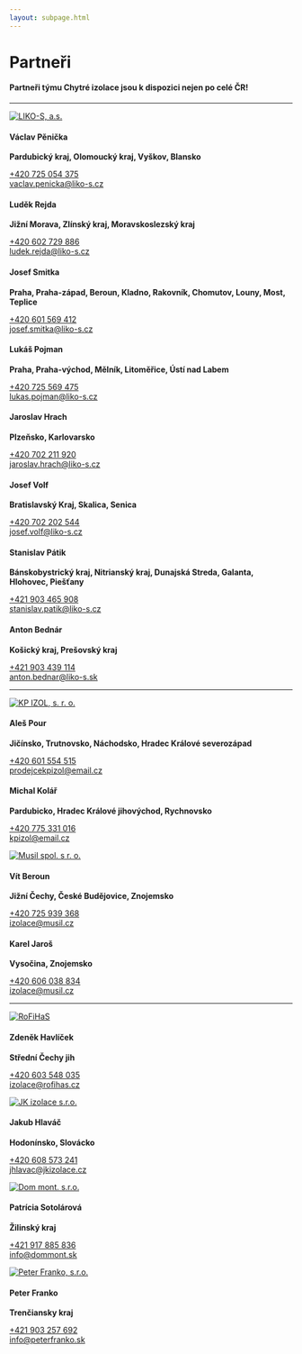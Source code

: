 ```yaml
---
layout: subpage.html
---
```


<!--<section class="partneri no-border center"><div>-->

# Partneři
#### Partneři týmu Chytré izolace jsou k dispozici nejen po celé ČR!

---

[![LIKO-S, a.s.](/assets/likos.jpg)](http://www.chytraizolace.cz/)

<!--<div class="grid"><div class="col">-->

#### Václav Pěnička
**Pardubický kraj, Olomoucký kraj, Vyškov, Blansko**

[+420 725 054 375](tel:+420725054375)  
[vaclav.penicka@liko-s.cz](mailto:vaclav.penicka@liko-s.cz)

<!--</div><div class="col">-->

#### Luděk Rejda
**Jižní Morava, Zlínský kraj, Moravskoslezský kraj**

[+420 602 729 886](tel:+420602729886)  
[ludek.rejda@liko-s.cz](mailto:ludek.rejda@liko-s.cz)

<!--</div><div class="col">-->

#### Josef Smitka
**Praha, Praha-západ, Beroun, Kladno, Rakovník, Chomutov, Louny, Most, Teplice**

[+420 601 569 412](tel:+420601569412)  
[josef.smitka@liko-s.cz](mailto:josef.smitka@liko-s.cz)

<!--</div><div class="col">-->

#### Lukáš Pojman
**Praha, Praha-východ, Mělník, Litoměřice, Ústí nad Labem**

[+420 725 569 475](tel:+420725569475)  
[lukas.pojman@liko-s.cz](mailto:lukas.pojman@liko-s.cz)

<!--</div></div>-->
<!--<div class="grid"><div class="col">-->

#### Jaroslav Hrach
**Plzeňsko, Karlovarsko**

[+420 702 211 920](tel:+420702211920)  
[jaroslav.hrach@liko-s.cz](mailto:jaroslav.hrach@liko-s.cz)

<!--</div><div class="col">-->

#### Josef Volf
**Bratislavský Kraj, Skalica, Senica**

[+420 702 202 544](tel:+420702202544)  
[josef.volf@liko-s.cz](mailto:josef.volf@liko-s.cz)

<!--</div><div class="col">-->

#### Stanislav Pátik
**Bánskobystrický kraj, Nitrianský kraj, Dunajská Streda, Galanta, Hlohovec, Piešťany**

[+421 903 465 908](tel:+421903465908)  
[stanislav.patik@liko-s.cz](mailto:stanislav.patik@liko-s.cz)

<!--</div><div class="col">-->

#### Anton Bednár
**Košický kraj, Prešovský kraj**

[+421 903 439 114](tel:+421903439114)  
[anton.bednar@liko-s.sk](mailto:anton.bednar@liko-s.sk)

<!--</div></div>-->

---

<!--<div class="grid"><div class="col no-padding">-->

[![KP IZOL, s. r. o.](/assets/kpizol.png)](http://www.kpizol.cz/)

<!--<div class="grid"><div class="col">-->

#### Aleš Pour
**Jičínsko, Trutnovsko, Náchodsko, Hradec Králové severozápad**

[+420 601 554 515](tel:+420601554515)  
[prodejcekpizol@email.cz](mailto:prodejcekpizol@email.cz)

<!--</div><div class="col">-->

#### Michal Kolář
**Pardubicko, Hradec Králové jihovýchod, Rychnovsko**

[+420 775 331 016](tel:+420775331016)  
[kpizol@email.cz](mailto:kpizol@email.cz)

<!--</div></div>-->
<!--</div><div class="col">-->

[![Musil spol. s r. o.](/assets/musil.png)](http://www.musil.cz/)

<!--<div class="grid"><div class="col">-->

#### Vít Beroun
**Jižní Čechy, České Budějovice, Znojemsko**

[+420 725 939 368](tel:+420725939368)  
[izolace@musil.cz](mailto:izolace@musil.cz)

<!--</div><div class="col">-->

#### Karel Jaroš
**Vysočina, Znojemsko**

[+420 606 038 834](tel:+420606038834)  
[izolace@musil.cz](mailto:izolace@musil.cz)

<!--</div></div>-->
<!--</div></div>-->

---

<!--<div class="grid"><div class="col no-padding">-->

[![RoFiHaS](/assets/rofihas.png)](http://www.rofihas.cz/)

#### Zdeněk Havlíček
**Střední Čechy jih**

[+420 603 548 035](tel:+420603548035)  
[izolace@rofihas.cz](mailto:izolace@rofihas.cz)

<!--</div><div class="col">-->

[![JK izolace s.r.o.](/assets/jk-izolace.png)](http://www.jkizolace.cz/)

#### Jakub Hlaváč
**Hodonínsko, Slovácko**

[+420 608 573 241](tel:+420608573241)  
[jhlavac@jkizolace.cz](mailto:jhlavac@jkizolace.cz)

<!--</div><div class="col" style="flex:1.1 1 0;">-->

[![Dom mont. s.r.o.](/assets/dom-mont.png)](http://www.dommont.sk/)

#### Patrícia Sotolárová
**Žilinský kraj**

[+421 917 885 836](tel:+421917885836)  
[info@dommont.sk](mailto:info@dommont.sk)

<!--</div><div class="col">-->

[![Peter Franko, s.r.o.](/assets/peter-franko.png)](http://www.peterfranko.sk/)

#### Peter Franko
**Trenčiansky kraj**

[+421 903 257 692](tel:+421903257692)  
[info@peterfranko.sk](mailto:info@peterfranko.sk)

<!--</div></div>-->
<!--</div></section>-->
